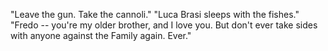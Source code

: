 "Leave the gun. Take the cannoli."
"Luca Brasi sleeps with the fishes."
"Fredo -- you're my older brother, and I love you. But don't ever take sides with anyone against the Family again. Ever."